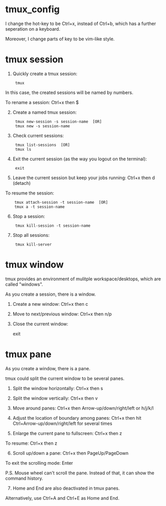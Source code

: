 # tmux_config

I change the hot-key to be Ctrl+x, instead of Ctrl+b, which has a further seperation on a keyboard.

Moreover, I change parts of key to be vim-like style.

tmux session
============

1. Quickly create a tmux session: 
 
        tmux

In this case, the created sessions will be named by numbers.

To rename a session: Ctrl+x then $

2. Create a named tmux session: 

        tmux new-session -s session-name  [OR]
        tmux new -s session-name

3. Check current sessions:

        tmux list-sessions  [OR]
        tmux ls
        
4. Exit the current session (as the way you logout on the terminal):

        exit

5. Leave the current session but keep your jobs running: Ctrl+x then d (detach)

To resume the session:

        tmux attach-session -t session-name  [OR]
        tmux a -t session-name
        
6. Stop a session:

        tmux kill-session -t session-name
        
7. Stop all sessions:

        tmux kill-server
    

tmux window
============

tmux provides an environment of mulitple workspace/desktops, which are called "windows".

As you create a session, there is a window.

1. Create a new window: Ctrl+x then c

2. Move to next/previous window: Ctrl+x then n/p

3. Close the current window:

      exit


tmux pane
============

As you create a window, there is a pane.

tmux could split the current window to be several panes.

1. Split the window horizontally: Ctrl+x then s

2. Split the window vertically: Ctrl+x then v 

3. Move around panes: Ctrl+x then Arrow-up/down/right/left or h/j/k/l

4. Adjust the location of boundary among panes: Ctrl+x then hit Ctrl+Arrow-up/down/right/left for several times

5. Enlarge the current pane to fullscreen: Ctrl+x then z

To resume: Ctrl+x then z

6. Scroll up/down a pane: Ctrl+x then PageUp/PageDown

To exit the scrolling mode: Enter

P.S. Mouse wheel can't scroll the pane. Instead of that, it can show the command history.

7. Home and End are also deactivated in tmux panes.

Alternatively, use Ctrl+A and Ctrl+E as Home and End.
